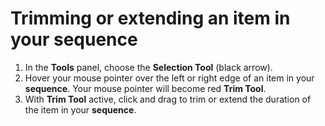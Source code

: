 # Trimming or extending an item in your sequence

1. In the **Tools** panel, choose the **Selection Tool** \(black arrow\).
2. Hover your mouse pointer over the left or right edge of an item in your **sequence**. Your mouse pointer will become red **Trim Tool**.
3. With **Trim Tool** active, click and drag to trim or extend the duration of the item in your **sequence**.

